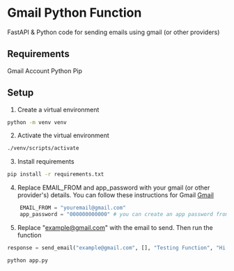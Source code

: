 # Gmail Python Function
FastAPI &amp; Python code for sending emails using gmail (or other providers)

## Requirements

Gmail Account
Python
Pip

## Setup

1. Create a virtual environment

```bash
python -m venv venv
```

2. Activate the virtual environment

```bash
./venv/scripts/activate
```

3. Install requirements

```bash
pip install -r requirements.txt
```

4. Replace EMAIL_FROM and app_password with your gmail (or other provider's) details.
You can follow these instructions for Gmail
[Gmail](https://support.google.com/domains/answer/9437157?hl=en)

```python
    EMAIL_FROM = "youremail@gmail.com"
    app_password = "000000000000" # you can create an app password from your gmail account security settings
```

5. Replace "example@gmail.com" with the email to send. Then run the function

```python
response = send_email("example@gmail.com", [], "Testing Function", "Hi there. It's working well")
```

```bash
python app.py
```
